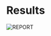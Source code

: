 # Results

 ![REPORT](https://user-images.githubusercontent.com/98642809/222263841-b48bfe1d-d8ff-4e92-8754-1a863cff792c.JPG)
